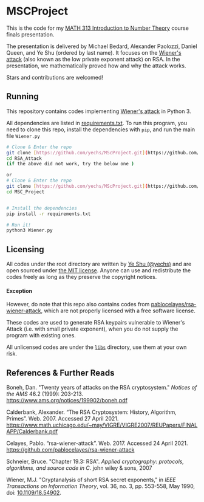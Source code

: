 # MSCProject

This is the code for my [MATH 313 Introduction to Number Theory](https://catalog.williams.edu/MATH/detail/?strm=1213&cn=313&crsid=011665) course finals presentation.

The presentation is delivered by Michael Bedard, Alexander Paolozzi, Daniel Queen, and Ye Shu (ordered by last name). It focuses on the [Wiener's attack](https://en.wikipedia.org/wiki/Wiener's_attack) (also known as the low private exponent attack) on RSA. In the presentation, we mathematically proved how and why the attack works.

Stars and contributions are welcomed!

## Running

This repository contains codes implementing [Wiener's attack](https://en.wikipedia.org/wiki/Wiener's_attack) in Python 3.

All dependencies are listed in [requirements.txt](./requirements.txt). To run this program, you need to clone this repo, install the dependencies with `pip`, and run the main file `Wiener.py`

```bash
# Clone & Enter the repo
git clone [https://github.com/yechs/MScProject.git](https://github.com/oluwatimilehin12/MScProject.git)
cd RSA_Attack
(if the above did not work, try the below one )

or 
# Clone & Enter the repo
git clone [https://github.com/yechs/MScProject.git](https://github.com/oluwatimilehin12/MScProject.git)
cd MSC_Project


# Install the dependencies
pip install -r requirements.txt

# Run it!
python3 Wiener.py
```

## Licensing

All codes under the root directory are written by [Ye Shu (@yechs)](https://github.com/yechs) and are open sourced under [the MIT license](./LICENSE). Anyone can use and redistribute the codes freely as long as they preserve the copyright notices.

#### Exception

However, do note that this repo also contains codes from [pablocelayes/rsa-wiener-attack](https://github.com/pablocelayes/rsa-wiener-attack/tree/906d06109b600ebb515490bc061a2a4072052c14), which are not properly licensed with a free software license. 

These codes are used to generate RSA keypairs vulnerable to Wiener's Attack (i.e. with small private exponent), when you do not supply the program with existing ones.

All unlicensed codes are under the [`libs`](/libs) directory, use them at your own risk.

## References & Further Reads

Boneh, Dan. "Twenty years of attacks on the RSA cryptosystem." *Notices of the AMS* 46.2 (1999): 203-213. https://www.ams.org/notices/199902/boneh.pdf

Calderbank, Alexander. “The RSA Cryptosystem: History, Algorithm, Primes”. Web. 2007. Accessed 27 April 2021. https://www.math.uchicago.edu/~may/VIGRE/VIGRE2007/REUPapers/FINALAPP/Calderbank.pdf

Celayes, Pablo. “rsa-wiener-attack”. Web. 2017. Accessed 24 April 2021. https://github.com/pablocelayes/rsa-wiener-attack

Schneier, Bruce. "Chapter 19.3: RSA". *Applied cryptography: protocols, algorithms, and source code in C.* john wiley & sons, 2007

Wiener, M.J. "Cryptanalysis of short RSA secret exponents," in *IEEE Transactions on Information Theory*, vol. 36, no. 3, pp. 553-558, May 1990, doi: [10.1109/18.54902](https://doi.org/10.1109/18.54902).

